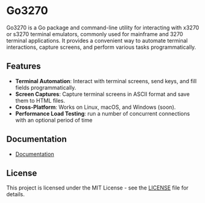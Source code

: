 # Go3270

Go3270 is a Go package and command-line utility for interacting with x3270 or s3270 terminal emulators, commonly used for mainframe and 3270 terminal applications. It provides a convenient way to automate terminal interactions, capture screens, and perform various tasks programmatically.

## Features

- **Terminal Automation**: Interact with terminal screens, send keys, and fill fields programmatically.
- **Screen Captures**: Capture terminal screens in ASCII format and save them to HTML files.
- **Cross-Platform**: Works on Linux, macOS, and Windows (soon).
- **Performance Load Testing**: run a number of concurrent connections with an optional period of time 

## Documentation

- [ Documentation](https://3270.io)

## License

This project is licensed under the MIT License - see the [LICENSE](LICENSE) file for details.
